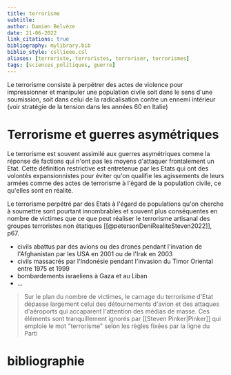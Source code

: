 ```yaml
---
title: terrorisme
subtitle:
author: Damien Belvèze
date: 21-06-2022
link_citations: true
bibliography: mylibrary.bib
biblio_style: csl\ieee.csl
aliases: [terroriste, terroristes, terroriser, terrorismes]
tags: [sciences_politiques, guerre]
---
```



Le terrorisme consiste à perpétrer des actes de violence pour impressionner et manipuler une population civile soit dans le sens d'une soumission, soit dans celui de la radicalisation contre un ennemi intérieur (voir stratégie de la tension dans les années 60 en Italie)

# Terrorisme et guerres asymétriques
Le terrorisme est souvent assimilé aux guerres asymétriques comme la réponse de factions qui n'ont pas les moyens d'attaquer frontalement un Etat. 
Cette définition restrictive est entretenue par les Etats qui ont des volontés expansionnistes pour éviter qu'on qualifie les agissements de leurs armées comme des actes de terrorisme à l'égard de la population civile, ce qu'elles sont en réalité. 

Le terrorisme perpétré par des Etats à l'égard de populations qu'on cherche à soumettre sont pourtant innombrables et souvent plus conséquentes en nombre de victimes que ce que peut réaliser le terrorisme artisanal des groupes terroristes non étatiques [[@petersonDeniRealiteSteven2022]], p67. 

- civils abattus par des avions ou des drones pendant l'invation de l'Afghanistan par les USA en 2001 ou de l'Irak en 2003
- civils massacrés par l'Indonésie pendant l'invasion du Timor Oriental entre 1975 et 1999
- bombardements israeliens à Gaza et au Liban
- ...

> Sur le plan du nombre de victimes, le carnage du terrorisme d'Etat dépasse largement celui des détournements d'avion et des attaques d'aéroports qui accaparent l'attention des médias de masse. Ces éléments sont tranquillement ignorés par [[Steven Pinker|Pinker]] qui emploie le mot "terrorisme" selon les règles fixées par la ligne du Parti





# bibliographie

